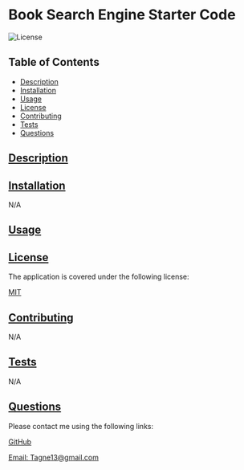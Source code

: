 # Book Search Engine Starter Code

  ![License](https://img.shields.io/badge/License-MIT-blue.svg)
    
  ## Table of Contents

  * [Description](#description)
  * [Installation](#installation)
  * [Usage](#usage)
  * [License](https://choosealicense.com/licenses/MIT)
  * [Contributing](#contributing)
  * [Tests](#tests)
  * [Questions](#questions)
  
  ## [Description](#table-of-contents)

  

  ## [Installation](#table-of-contents)

  N/A

  ## [Usage](#table-of-contents)

  

  ## [License](#table-of-contents)

  The application is covered under the following license:
    
  [MIT](https://choosealicense.com/licenses/MIT)
    
  ## [Contributing](#table-of-contents)

  N/A

  ## [Tests](#table-of-contents)

  N/A

  ## [Questions](#table-of-contents)

  Please contact me using the following links:

  [GitHub](https://github.com/Tagne13)

  [Email: Tagne13@gmail.com](mailto:Tagne13@gmail.com)